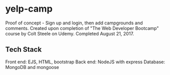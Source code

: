 # yelp-camp

Proof of concept - Sign up and login, then add campgrounds and comments.
Created upon completion of "The Web Developer Bootcamp" course by Colt Steele on Udemy.
Completed August 21, 2017.

## Tech Stack

Front end: EJS, HTML, bootstrap
Back end: NodeJS with express
Database: MongoDB and mongoose
